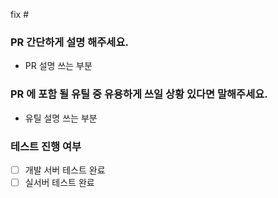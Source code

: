 fix #

### PR 간단하게 설명 해주세요.

- PR 설명 쓰는 부분



### PR 에 포함 될 유틸 중 유용하게 쓰일 상황 있다면 말해주세요.

- 유틸 설명 쓰는 부분



### 테스트 진행 여부

- [ ] 개발 서버 테스트 완료
- [ ] 실서버 테스트 완료
